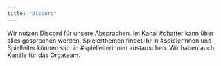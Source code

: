 ```yaml
---
title: "Discord"
---
```


Wir nutzen [Discord](https://discord.gg/wqnvSY3j65) für unsere Absprachen. Im
Kanal #chatter kann über alles gesprochen werden. Spielerthemen findet Ihr in
#spielerinnen und Spielleiter können sich in #spielleiterinnen austauschen. Wir
haben auch Kanäle für das Orgateam.

